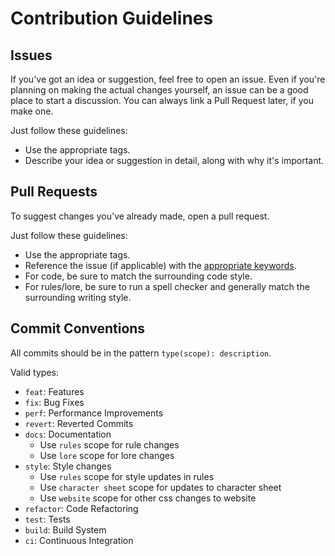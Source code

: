 # Contribution Guidelines
## Issues
If you've got an idea or suggestion, feel free to open an issue.
Even if you're planning on making the actual changes yourself, an issue can be a good place to start a discussion. You can always link a Pull Request later, if you make one.

Just follow these guidelines:
- Use the appropriate tags.
- Describe your idea or suggestion in detail, along with why it's important.

## Pull Requests
To suggest changes you've already made, open a pull request.

Just follow these guidelines:
- Use the appropriate tags.
- Reference the issue (if applicable) with the [appropriate keywords](https://help.github.com/articles/closing-issues-using-keywords/).
- For code, be sure to match the surrounding code style.
- For rules/lore, be sure to run a spell checker and generally match the surrounding writing style.

## Commit Conventions
All commits should be in the pattern `type(scope): description`.

Valid types:
 - `feat`: Features
 - `fix`: Bug Fixes
 - `perf`: Performance Improvements
 - `revert`: Reverted Commits
 - `docs`: Documentation
     - Use `rules` scope for rule changes
     - Use `lore` scope for lore changes
 - `style`: Style changes
     - Use `rules` scope for style updates in rules
     - Use `character sheet` scope for updates to character sheet
     - Use `website` scope for other css changes to website
 - `refactor`: Code Refactoring
 - `test`: Tests
 - `build`: Build System
 - `ci`: Continuous Integration
